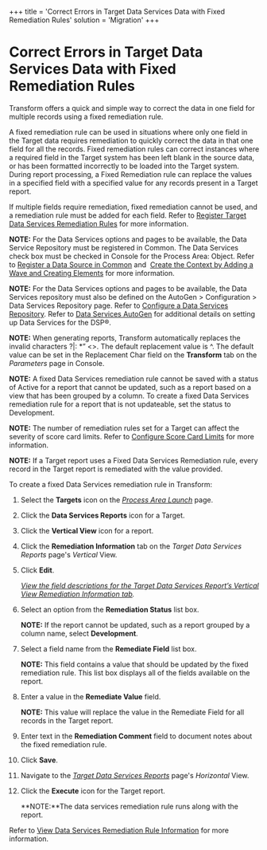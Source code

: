 +++
title = 'Correct Errors in Target Data Services Data with Fixed Remediation Rules'
solution = 'Migration'
+++

# Correct Errors in Target Data Services Data with Fixed Remediation Rules

Transform offers a quick and simple way to correct the data in one field
for multiple records using a fixed remediation rule.

A fixed remediation rule can be used in situations where only one field
in the Target data requires remediation to quickly correct the data in
that one field for all the records. Fixed remediation rules can correct
instances where a required field in the Target system has been left
blank in the source data, or has been formatted incorrectly to be loaded
into the Target system. During report processing, a Fixed Remediation
rule can replace the values in a specified field with a specified value
for any records present in a Target report.

If multiple fields require remediation, fixed remediation cannot be
used, and a remediation rule must be added for each field. Refer to
[Register Target Data Services Remediation
Rules](Register_Target_DS_Remediation_Rules.htm) for more information.

**NOTE:** For the Data Services options and pages to be available, the
Data Service Repository must be registered in Common. The Data Services
check box must be checked in Console for the Process Area: Object. Refer
to [Register a Data Source in
Common](../../../Platform/Common/Use_Cases/Register_a_Data_Source_in_Common.htm)
and  [Create the Context by Adding a Wave and Creating
Elements](../../Console/Use_Cases/Add_a_Wave_and_Create_Elements.htm)
for more information.

**NOTE:** For the Data Services options and pages to be available, the
Data Services repository must also be defined on the AutoGen \>
Configuration \> Data Services Repository page. Refer to [Configure a
Data Services
Repository](../../Data_Services_AutoGen/Use_Cases/Configure_a_DS_Repository.htm).
Refer to [Data Services
AutoGen](../../Data_Services_AutoGen/Data_Services_Automation.htm) for
additional details on setting up Data Services for the DSP®.

**NOTE:** When generating reports, Transform automatically replaces the
invalid characters ?|: \*” \<\>. The default replacement value is ^. The
default value can be set in the Replacement Char field on the
**Transform** tab on the *Parameters* page in Console.

**NOTE:** A fixed Data Services remediation rule cannot be saved with a
status of Active for a report that cannot be updated, such as a report
based on a view that has been grouped by a column. To create a fixed
Data Services remediation rule for a report that is not updateable, set
the status to Development.

**NOTE:** The number of remediation rules set for a Target can affect
the severity of score card limits. Refer to [Configure Score Card
Limits](../Config/Configure_Score_Card_Limits.htm) for more information.

**NOTE:** If a Target report uses a Fixed Data Services Remediation
rule, every record in the Target report is remediated with the value
provided.

To create a fixed Data Services remediation rule in Transform:

1.  Select the **Targets** icon on the *[Process Area
    Launch](../Page_Desc/Process_Area_Launch.htm)* page.

2.  Click the **Data Services Reports** icon for a Target.

3.  Click the **Vertical View** icon for a report.

4.  Click the **Remediation Information** tab on the *Target Data
    Services Reports* page's *Vertical* View.

5.  Click **Edit**.
    
    *[View the field descriptions for the Target Data Services Report’s
    Vertical View Remediation Information
    tab](../Page_Desc/Target_Data_Services_Reports_H.htm#Target_Data_Services_Reports_V).*

6.  Select an option from the **Remediation Status** list box.
    
    **NOTE:** If the report cannot be updated, such as a report grouped
    by a column name, select **Development**.

7.  Select a field name from the **Remediate Field** list box.
    
    **NOTE:** This field contains a value that should be updated by the
    fixed remediation rule. This list box displays all of the fields
    available on the report.

8.  Enter a value in the **Remediate Value** field.
    
    **NOTE:** This value will replace the value in the Remediate Field
    for all records in the Target report.

9.  Enter text in the **Remediation Comment** field to document notes
    about the fixed remediation rule.

10. Click **Save**.

11. Navigate to the *[Target Data Services
    Reports](../Page_Desc/Target_Data_Services_Reports_H.htm)* page's
    *Horizontal* View.

12. Click the **Execute** icon for the Target report.
    
    **NOTE:**The data services remediation rule runs along with the
    report.

Refer to [View Data Services Remediation Rule
Information](View_DS_Remediation_Rule_Information.htm) for more
information.
